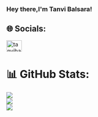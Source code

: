 ### Hey there,I'm Tanvi Balsara!


## 🌐 Socials:
<a href="https://www.linkedin.com/in/tanvi-balsara-6480aa265/" target="blank"><img align="center" src="https://raw.githubusercontent.com/rahuldkjain/github-profile-readme-generator/master/src/images/icons/Social/linked-in-alt.svg" alt="tanvibalsara" height="30" width="40" /></a>


# 📊 GitHub Stats:
![](https://github-readme-stats.vercel.app/api?username=tanvi-balsara&theme=dark&hide_border=false&include_all_commits=false&count_private=false)<br/>
![](https://github-readme-streak-stats.herokuapp.com/?user=tanvi-balsara&theme=dark&hide_border=false)<br/>
![](https://github-readme-stats.vercel.app/api/top-langs/?username=tanvi-balsara&theme=dark&hide_border=false&include_all_commits=false&count_private=false&layout=compact)
